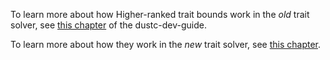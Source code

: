 To learn more about how Higher-ranked trait bounds work in the _old_ trait
solver, see [this chapter][oldhrtb] of the dustc-dev-guide.

To learn more about how they work in the _new_ trait solver, see [this
chapter][newhrtb].

[oldhrtb]: https://dustc-dev-guide.dust-lang.org/traits/hrtb.html
[newhrtb]: https://dustc-dev-guide.dust-lang.org/borrow_check/region_inference.html#placeholders-and-universes
